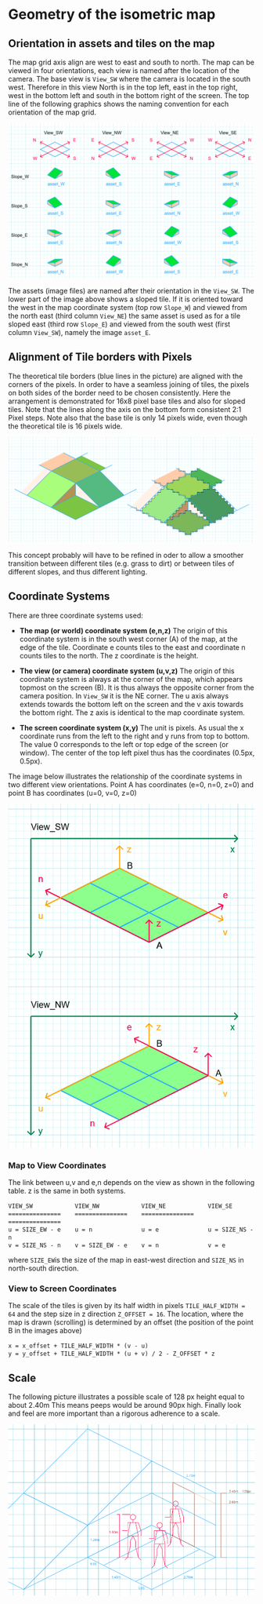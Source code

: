 # Geometry of the isometric map

## Orientation in assets and tiles on the map

The map grid axis align are west to east and south to north. The map can be viewed in four orientations, each view is named after the location of the camera.
The base view is `View_SW` where the camera is located in the south west. 
Therefore in this view North is in the top left, east in the top right, west in the bottom left and south in the bottom right of the screen.
The top line of the following graphics shows the naming convention for each orientation of the map grid.

![Orientations of views and assets](TileAndMapOrientation.png)

The assets (image files) are named after their orientation in the `View_SW`. The lower part of the image above shows a sloped tile. If it is oriented toward 
the west in the map coordinate system (top row `Slope_W`) and viewed from the north east (third column `View_NE`) the same asset is used as for a tile sloped 
east (third row `Slope_E`) and viewed from the south west (first column `View_SW`), namely the image `asset_E`.

## Alignment of Tile borders with Pixels

The theoretical tile borders (blue lines in the picture) are aligned with the corners of the pixels. In order to have a seamless joining of tiles, 
the pixels on both sides of the border need to be chosen consistently. Here the arrangement is demonstrated for 16x8 pixel base tiles and also for sloped tiles.
Note that the lines along the axis on the bottom form consistent 2:1 Pixel steps. Note also that the base tile is only 14 pixels wide, even though the theoretical 
tile is 16 pixels wide.

![Pixel Alignment](PixelAlignment.png)

This concept probably will have to be refined in oder to allow a smoother transition between different tiles (e.g. grass to dirt) or between tiles of
different slopes, and thus different lighting.

## Coordinate Systems

There are three coordinate systems used:

*  **The map (or world) coordinate system (e,n,z)** The origin of this coordinate system is in the south west corner (A) of the map, at the edge of the tile. 
   Coordinate e counts tiles to the east and coordinate n counts tiles to the north. The z coordinate is the height.
       
*  **The view (or camera) coordinate system (u,v,z)** The origin of this coordinate system is always at the corner of the map, which appears topmost on the screen (B).
   It is thus always the opposite corner from the camera position. In `View_SW` it is the NE corner.
   The u axis always extends towards the bottom left on the screen and the v axis towards the bottom right. The z axis is identical to the map coordinate system.
   
*  **The screen coordinate system (x,y)** The unit is pixels. As usual the x coordinate runs from the left to the right and y runs from top to bottom. 
   The value 0 corresponds to the left or top edge of the screen (or window). The center of the top left pixel thus has the coordinates (0.5px, 0.5px).

The image below illustrates the relationship of the coordinate systems in two different view orientations. 
Point A has coordinates (e=0, n=0, z=0) and point B has coordinates (u=0, v=0, z=0)

![Coordinate Systems](CoordinateSystems.png)

### Map to View Coordinates

The link between u,v and e,n depends on the view as shown in the following table. z is the same in both systems.
    
    VIEW_SW            VIEW_NW            VIEW_NE            VIEW_SE
    ===============    ===============    ===============    ===============
    u = SIZE_EW - e    u = n              u = e              u = SIZE_NS - n
    v = SIZE_NS - n    v = SIZE_EW - e    v = n              v = e
 
where `SIZE_EW`is the size of the map in east-west direction and `SIZE_NS` in north-south direction.
 
### View to Screen Coordinates

The scale of the tiles is given by its half width in pixels `TILE_HALF_WIDTH = 64` and the step size in z direction `Z_OFFSET = 16`.
The location, where the map is drawn (scrolling) is determined by an offset (the position of the point B in the images above)

    x = x_offset + TILE_HALF_WIDTH * (v - u)
    y = y_offset + TILE_HALF_WIDTH * (u + v) / 2 - Z_OFFSET * z

## Scale

The following picture illustrates a possible scale of 128 px height equal to about 2.40m
This means peeps would be around 90px high. 
Finally look and feel are more important than a rigorous adherence to a scale.

![Scale](Scale.png)

